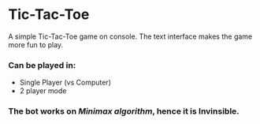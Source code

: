 # Tic-Tac-Toe

A simple Tic-Tac-Toe game on console.
The text interface makes the game more fun to play.
### Can be played in:
   - Single Player (vs Computer)
   - 2 player mode

### The bot works on ***Minimax algorithm***, hence it is Invinsible.
